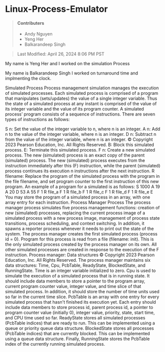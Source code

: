 # Linux-Process-Emulator

> #### Contributers
>
> - Andy Nguyen
> - Yeng Her
> - Balkarandeep Singh

>  Last Modified: April 26, 2024 8:06 PM PST





My name is Yeng Her and I worked on the simulation Process

My name is Balkarandeep Singh I worked on turnaround time and implmenting the clock.

Simulated Process Process management simulation manages the execution of simulated processes. Each simulated process is comprised of a program that manipulates (sets/updates) the value of a single integer variable. Thus the state of a simulated process at any instant is comprised of the value of its integer variable and the value of its program counter. A simulated process’ program consists of a sequence of instructions. There are seven types of instructions as follows:

S n: Set the value of the integer variable to n, where n is an integer.
A n: Add n to the value of the integer variable, where n is an integer.
D n: Subtract n from the value of the integer variable, where n is an integer. © Copyright 2023 Pearson Education, Inc. All Rights Reserved.
B: Block this simulated process.
E: Terminate this simulated process.
F n: Create a new simulated process. The new (simulated) process is an exact copy of the parent (simulated) process. The new (simulated) process executes from the instruction immediately after this (F) instruction, while the parent (simulated) process continues its execution n instructions after the next instruction.
R filename: Replace the program of the simulated process with the program in the file filename, and set program counter to the first instruction of this new program. An example of a program for a simulated is as follows: S 1000 A 19 A 20 D 53 A 55 F 1 R file_a F 1 R file_b F 1 R file_c F 1 R file_d F 1 R file_e E You may store the program of a simulated process in an array, with one array entry for each instruction. Process Manager Process The process manager process simulates five process management functions: creation of new (simulated) processes, replacing the current process image of a simulated process with a new process image, management of process state transitions, process scheduling, and context switching. In addition, it spawns a reporter process whenever it needs to print out the state of the system. The process manager creates the first simulated process (process id = 0). Program for this process is read from a file (filename: init). This is the only simulated process created by the process manager on its own. All other simulated processes are created in response to the execution of the F instruction. Process manager: Data structures © Copyright 2023 Pearson Education, Inc. All Rights Reserved. The process manager maintains six data structures: Time, Cpu, PcbTable, ReadyState, BlockedState, and RunningState. Time is an integer variable initialized to zero. Cpu is used to simulate the execution of a simulated process that is in running state. It should include data members to store a pointer to the program array, current program counter value, integer value, and time slice of that simulated process. In addition, it should store the number of time units used so far in the current time slice. PcbTable is an array with one entry for every simulated process that hasn't finished its execution yet. Each entry should include data members to store process id, parent process id, a pointer to program counter value (initially 0), integer value, priority, state, start time, and CPU time used so far. ReadyState stores all simulated processes (PcbTable indices) that are ready to run. This can be implemented using a queue or priority queue data structure. BlockedState stores all processes (PcbTable indices) that are currently blocked. This can be implemented using a queue data structure. Finally, RunningState stores the PcbTable index of the currently running simulated process. 

